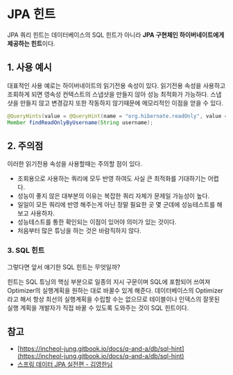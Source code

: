 # JPA 힌트

JPA 쿼리 힌트는 데이터베이스의 SQL 힌트가 아니라 **JPA 구현체인 하이버네이트에게 제공하는 힌트**이다.

## 1. 사용 예시

대표적인 사용 예로는 하이버네이트의 읽기전용 속성이 있다.
읽기전용 속성을 사용하고 조회하게 되면 영속성 컨텍스트의 스냅샷을 만들지 않아 성능 최적화가 가능하다. 
스냅샷을 만들지 않고 변경감지 또한 작동하지 않기때문에 메모리적인 이점을 얻을 수 있다.

```java
@QueryHints(value = @QueryHint(name = "org.hibernate.readOnly", value = "true"))
Member findReadOnlyByUsername(String username);
```

## 2. 주의점

이러한 읽기전용 속성을 사용할때는 주의할 점이 있다.

- 조회용으로 사용하는 쿼리에 모두 반영 하여도 사실 큰 최적화를 기대하기는 어렵다.
- 성능이 좋지 않은 대부분의 이유는 복잡한 쿼리 자체가 문제일 가능성이 높다.
- 일일이 모든 쿼리에 반영 해주는게 아닌 정말 필요한 곳 몇 군데에 성능테스트를 해보고 사용하자.
- 성능테스트를 통한 확인되는 이점이 있어야 의미가 있는 것이다.
- 처음부터 많은 튜닝을 하는 것은 바람직하지 않다.

### 3. SQL 힌트

그렇다면 앞서 얘기한 SQL 힌트는 무엇일까?

힌트는 SQL 튜닝의 핵심 부분으로 일종의 지시 구문이며 SQL에 포함되어 쓰여져 Optimizer의 실행계획을 원하는 대로 바꿀수 있게 해준다. 데이터베이스의 Optimizer 라고 해서 항상 최선의 실행계획을 수립할 수는 없으므로 테이블이나 인덱스의 잘못된 실행 계획을 개발자가 직접 바꿀 수 있도록 도와주는 것이 SQL 힌트이다.

## 참고

- [https://incheol-jung.gitbook.io/docs/q-and-a/db/sql-hint](https://incheol-jung.gitbook.io/docs/q-and-a/db/sql-hint)
- [스프링 데이터 JPA 실전편 - 김영한님](https://www.inflearn.com/course/%EC%8A%A4%ED%94%84%EB%A7%81-%EB%8D%B0%EC%9D%B4%ED%84%B0-JPA-%EC%8B%A4%EC%A0%84)
